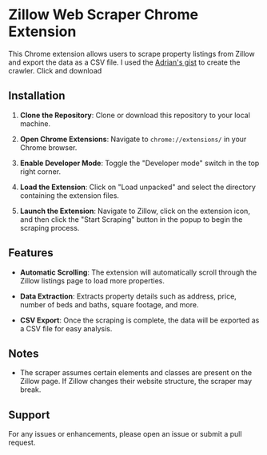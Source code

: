 
# Zillow Web Scraper Chrome Extension

This Chrome extension allows users to scrape property listings from Zillow and export the data as a CSV file.
I used the [Adrian's gist](https://gist.github.com/adrianhorning08/6305b872e172c4cc74edcac57370c1f5) to create the crawler.
Click and download

## Installation

1. **Clone the Repository**: Clone or download this repository to your local machine.

2. **Open Chrome Extensions**: Navigate to `chrome://extensions/` in your Chrome browser.

3. **Enable Developer Mode**: Toggle the "Developer mode" switch in the top right corner.

4. **Load the Extension**: Click on "Load unpacked" and select the directory containing the extension files.

5. **Launch the Extension**: Navigate to Zillow, click on the extension icon, and then click the "Start Scraping" button in the popup to begin the scraping process.

## Features

- **Automatic Scrolling**: The extension will automatically scroll through the Zillow listings page to load more properties.
  
- **Data Extraction**: Extracts property details such as address, price, number of beds and baths, square footage, and more.
  
- **CSV Export**: Once the scraping is complete, the data will be exported as a CSV file for easy analysis.

## Notes
  
- The scraper assumes certain elements and classes are present on the Zillow page. If Zillow changes their website structure, the scraper may break.

## Support

For any issues or enhancements, please open an issue or submit a pull request.
